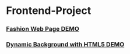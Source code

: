 # Frontend-Project
### [Fashion Web Page DEMO](https://zhi-zhuo.github.io/Frontend-Project/Fashion%20Web%20Page)
### [Dynamic Background with HTML5 DEMO](https://zhi-zhuo.github.io/Frontend-Project/Dynamic%20Background%20with%20HTML5)
